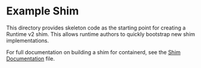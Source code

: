 # Example Shim

This directory provides skeleton code as the starting point for creating a Runtime v2 shim.
This allows runtime authors to quickly bootstrap new shim implementations.

For full documentation on building a shim for containerd, see the [Shim Documentation](../README.md) file.

